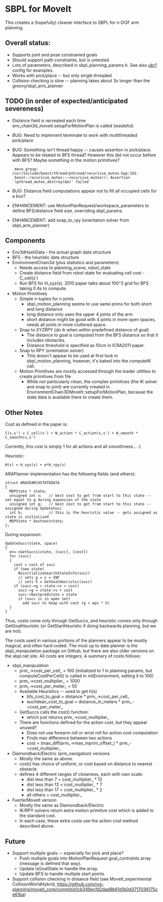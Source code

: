 # SBPL for MoveIt

This creates a (hopefully) cleaner interface to SBPL for n-DOF arm planning.

## Overall status:
 * Supports joint and pose constrained goals
 * Should support path constraints, but is untested
 * Lots of parameters, described in sbpl_planning_params.h. See also
   [ubr1](https://github.com/mikeferguson/ubr1_preview/blob/sbpl/ubr1_moveit/config/sbpl_planning.yaml)
   config for examples.
 * Works with pick/place -- but only single threaded
 * Collision checking is slow -- planning takes about 3x longer than the groovy/sbpl_arm_planner

## TODO (in order of expected/anticipated severeness)
 * Distance field is recreated each time env_chain3d_moveit.setupForMotionPlan is called (wasteful)
 * BUG: Need to implement terminate to work with multithreaded pick/place
 * BUG: Something isn't thread happy -- causes assertion in pick/place. Appears to be related to BFS thread?
   However this did not occur before with BFS? Maybe something in the motion primitives?

        move_group: /usr/include/boost/thread/pthread/recursive_mutex.hpp:101:
        boost::recursive_mutex::~recursive_mutex(): Assertion `!pthread_mutex_destroy(&m)' failed

 * BUG: Distance field computations appear not to fill all occupied cells for a box?
 * ENHANCEMENT: use MotionPlanRequest/workspace_parameters to define BFS/distance field size, overriding sbpl_params.
 * ENHANCEMENT: add snap_to_rpy (orientation solver from sbpl_arm_planner)

## Components
 * Env3dHashData - the actual graph data structure
 * BFS - the heuristic data structure
 * EnvironmentChain3d (plus statistics and parameters)
   * Needs access to planning_scene, robot_state
   * Create distance field from robot state for evaluating cell cost - C_cell(s')
   * Run BFS for H_xyz(s). 2010 paper talks about 100^3 grid for BFS taking 0.4s to compute.
 * Motion Primitives
   * Simple n-tuples for n joints
     * sbpl_motion_planning seems to use same prims for both short and long distance
     * long distance only uses the upper 4 joints of the arm
     * short distance might be good with 4 joints in more open spaces, needs all joints in more cluttered space.
   * Snap to XYZRPY (do ik when within predefined distance of goal)
     * The distance to goal is computed from the BFS distance so that it includes obstacles.
     * Distance threshold is specified as 10cm in ICRA2011 paper.
   * Snap to RPY (orientation solver)
     * This doesn't appear to be used at first look in sbpl_motion_planning, however,
       it's baked into the computeIK call.
   * Motion Primitives are mostly accessed through the loader utilities to create
     primitives from file
     * While not particularly clean, the complex primitives (the IK solver and snap
       to joint) are currently created in EnvironmentChain3DMoveIt::setupForMotionPlan,
       because the state data is available there to create them.

## Other Notes

Cost as defined in the paper is:

    C(s,s') = C_cell(s') + W_action * C_action(s,s') + W_smooth * C_smooth(s,s')

Currently, this cost is simply 1 for all actions and all smoothness... :(

Heuristic:

    H(s) = H_xyz(s) + w*H_rpy(s)

ARAPlanner implementation has the following fields (and others):

    struct ARASEARCHSTATEDATA
    {
      MDPState * state;
      unsigned int v;   // best cost to get from start to this state -- set equal to g during expansion of the state
      unsigned int g;   // best cost to get from start to this state -- assigned during UpdateSucc
      int h;            // this is the heuristic value -- gets assigned as state is initialized
      MDPState * bestnextstate;
    };

During expansion:

    UpdateSucc(state, space)
    {
      env->GetSuccs(state, [succ], [cost])
      for (succ)
      {
        cost = cost of succ
        if (new state)
          ReinitializeSearchStateInfo(succ)
          // sets g = v = INF
          // sets h = GetGoalHeuristic(succ)
        if (succ->g > state->v + cost)
          succ->g = state->v + cost
          succ->bestpredstate = state
          if (succ is in open set)
            add succ to heap with cost (g + eps * h)
      }
    }

Thus, costs come only through GetSuccs, and heuristic comes only through GetGoalHeuristic
(or GetStartHeuristic if doing backwards planning, but we are not).

The costs used in various portions of the planners appear to be mostly magical,
and often hard coded. The most up to date planner is the sbpl_manipulation package
on Github, but there are also older versions on the sbpl.net site. All costs are
integers. A summary of costs follows:

 * sbpl_manipulation
    * prm_->cost_per_cell_ = 100 (initialized to 1 in planning params,
      but computeCostPerCell() is called in initEnvironment, setting it to 100)
    * prm_->cost_multiplier_ = 1000
    * prm_->cost_per_meter_ = 50
    * Available Heuristics -- used to get h(s)
      * bfs_cost_to_goal = distance * prm_->cost_per_cell_
      * euclidean_cost_to_goal = distance_in_meters * prm_->cost_per_meter_
    * GetSuccs calls the cost() function:
      * which just returns prm_->cost_multiplier_
    * There are functions defined for the action cost, but they appear unused?
      * Does not use forearm roll or wrist roll for action cost computation
      * Finds max difference between two actions
      * cost = (max_diff/prm_->max_mprim_offset_) * prm_->cost_multiplier_
 * Diamondback/Electric (arm_navigation) versions
   * Mostly the same as above.
   * cost() has choice of uniform, or cost based on distance to nearest obstacle
   * defines 4 different ranges of closeness, each with own scale:
     * dist less than 7 = cost_multiplier_ * 12
     * dist less than 12 = cost_multiplier_ * 7
     * dist less than 17 = cost_multiplier_ * 2
     * all others = cost_multiplier_
 * Fuerte/MoveIt version
   * Mostly the same as Diamondback/Electric
   * IK/RPY solvers return extra motion primitive cost which is added to the standard cost.
   * In each case, these extra costs use the action cost method described above.

## Future

 * Support multiple goals -- especially for pick and place?
   * Push multiple goals into MotionPlanRequest goal_contraints array (message is defined that way).
   * Update isGoalState to handle the array.
   * Update BFS to handle multiple start points.
 * Support collision checking in distance field (see MoveIt_experimental CollisionWorldHybrid,
   https://github.com/ros-planning/moveit_core/commit/e1cb349ecfd2dad8b61d1b0d3717036175ce61ba)

